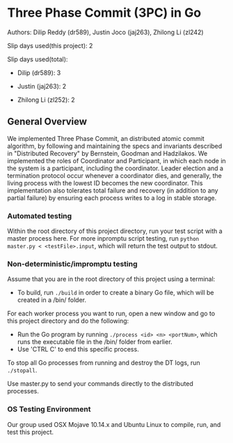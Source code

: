 # Three Phase Commit (3PC) in Go
Authors: Dilip Reddy (dr589), Justin Joco (jaj263), Zhilong Li (zl242)

Slip days used(this project): 2  

Slip days used(total):

* Dilip (dr589): 3

* Justin (jaj263): 2

* Zhilong Li (zl252): 2

## General Overview
We implemented Three Phase Commit, an distributed atomic commit algorithm, by following and maintaining the specs and invariants described in "Distributed Recovery" by Bernstein, Goodman and Hadzilakos. We implemented the roles of Coordinator and Participant, in which each node in the system is a participant, including the coordinator. Leader election and a termination protocol occur whenever a coordinator dies, and generally, the living process with the lowest ID becomes the new coordinator. This implementation also tolerates total failure and recovery (in addition to any partial failure) by ensuring each process writes to a log in stable storage. 

### Automated testing 
Within the root directory of this project directory, run your test script with a master process here.
For more inpromptu script testing, run `python master.py < <testFile>.input`, which will return the test output to stdout.

### Non-deterministic/impromptu testing
Assume that you are in the root directory of this project using a terminal:
* To build, run `./build` in order to create a binary Go file, which will be created in a /bin/ folder.

For each worker process you want to run, open a new window and go to this project directory and do the following:
* Run the Go program by running `./process <id> <n> <portNum>`, which runs the executable file in the /bin/ folder from earlier.
* Use 'CTRL C' to end this specific process.

To stop all Go processes from running and destroy the DT logs, run `./stopall`.

Use master.py to send your commands directly to the distributed processes.

### OS Testing Environment
Our group used OSX Mojave 10.14.x and Ubuntu Linux to compile, run, and test this project.






